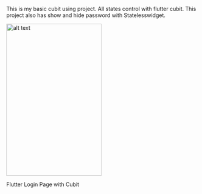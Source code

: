 This is my basic cubit using project. 
All states control with flutter cubit. 
This project also has show and hide password with Statelesswidget.

<img src="https://github.com/yigitbstnci/loginpage_cubit/blob/master/gif/LoginCubit_Record.gif" alt="alt text" width="250" height="400">


Flutter Login Page with Cubit
